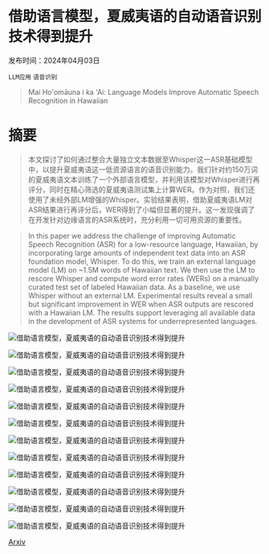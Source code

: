 # 借助语言模型，夏威夷语的自动语音识别技术得到提升

发布时间：2024年04月03日

`LLM应用` `语音识别`

> Mai Ho'omāuna i ka 'Ai: Language Models Improve Automatic Speech Recognition in Hawaiian

# 摘要

> 本文探讨了如何通过整合大量独立文本数据至Whisper这一ASR基础模型中，以提升夏威夷语这一低资源语言的语音识别能力。我们针对约150万词的夏威夷语文本训练了一个外部语言模型，并利用该模型对Whisper进行再评分，同时在精心筛选的夏威夷语测试集上计算WER。作为对照，我们还使用了未经外部LM增强的Whisper。实验结果表明，借助夏威夷语LM对ASR结果进行再评分后，WER得到了小幅但显著的提升。这一发现强调了在开发针对边缘语言的ASR系统时，充分利用一切可用资源的重要性。

> In this paper we address the challenge of improving Automatic Speech Recognition (ASR) for a low-resource language, Hawaiian, by incorporating large amounts of independent text data into an ASR foundation model, Whisper. To do this, we train an external language model (LM) on ~1.5M words of Hawaiian text. We then use the LM to rescore Whisper and compute word error rates (WERs) on a manually curated test set of labeled Hawaiian data. As a baseline, we use Whisper without an external LM. Experimental results reveal a small but significant improvement in WER when ASR outputs are rescored with a Hawaiian LM. The results support leveraging all available data in the development of ASR systems for underrepresented languages.

![借助语言模型，夏威夷语的自动语音识别技术得到提升](../../../paper_images/2404.03073/x1.png)

![借助语言模型，夏威夷语的自动语音识别技术得到提升](../../../paper_images/2404.03073/x2.png)

![借助语言模型，夏威夷语的自动语音识别技术得到提升](../../../paper_images/2404.03073/x3.png)

![借助语言模型，夏威夷语的自动语音识别技术得到提升](../../../paper_images/2404.03073/x4.png)

![借助语言模型，夏威夷语的自动语音识别技术得到提升](../../../paper_images/2404.03073/x5.png)

![借助语言模型，夏威夷语的自动语音识别技术得到提升](../../../paper_images/2404.03073/x6.png)

![借助语言模型，夏威夷语的自动语音识别技术得到提升](../../../paper_images/2404.03073/x7.png)

![借助语言模型，夏威夷语的自动语音识别技术得到提升](../../../paper_images/2404.03073/x8.png)

![借助语言模型，夏威夷语的自动语音识别技术得到提升](../../../paper_images/2404.03073/x9.png)

![借助语言模型，夏威夷语的自动语音识别技术得到提升](../../../paper_images/2404.03073/x10.png)

![借助语言模型，夏威夷语的自动语音识别技术得到提升](../../../paper_images/2404.03073/x11.png)

![借助语言模型，夏威夷语的自动语音识别技术得到提升](../../../paper_images/2404.03073/x12.png)

[Arxiv](https://arxiv.org/abs/2404.03073)